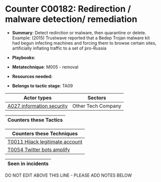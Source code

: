 # Counter C00182: Redirection / malware detection/ remediation

* **Summary**: Detect redirction or malware, then quarantine or delete.  Example: (2015) Trustwave reported that a Bedep Trojan malware kit had begun infecting machines and forcing them to browse certain sites, artificially inflating traffic to a set of pro-Russia

* **Playbooks**: 

* **Metatechnique**: M005 - removal

* **Resources needed:** 

* **Belongs to tactic stage**: TA09


| Actor types | Sectors |
| ----------- | ------- |
| [A027 information security](../actortypes/A027.md) | Other Tech Company |



| Counters these Tactics |
| ---------------------- |



| Counters these Techniques |
| ------------------------- |
| [T0011 Hijack legitimate account](../techniques/T0011.md) |
| [T0054 Twitter bots amplify](../techniques/T0054.md) |



| Seen in incidents |
| ----------------- |


DO NOT EDIT ABOVE THIS LINE - PLEASE ADD NOTES BELOW